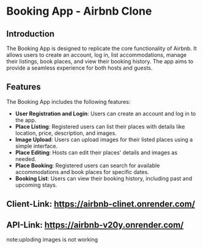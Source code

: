 
# Booking App - Airbnb Clone

## Introduction

The Booking App is designed to replicate the core functionality of Airbnb. It allows users to create an account, log in, list accommodations, manage their listings, book places, and view their booking history. The app aims to provide a seamless experience for both hosts and guests.

## Features

The Booking App includes the following features:

- **User Registration and Login**: Users can create an account and log in to the app.
- **Place Listing**: Registered users can list their places with details like location, price, description, and images.
- **Image Upload**: Users can upload images for their listed places using a simple interface.
- **Place Editing**: Hosts can edit their places' details and images as needed.
- **Place Booking**: Registered users can search for available accommodations and book places for specific dates.
- **Booking List**: Users can view their booking history, including past and upcoming stays.

## Client-Link: https://airbnb-clinet.onrender.com/
## API-Link: https://airbnb-v20y.onrender.com/



note:uploding images is not working 
